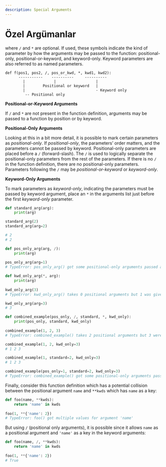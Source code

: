 ```yaml
---
description: Special Arguments
---
```


# Özel Argümanlar

where `/` and `*` are optional. If used, these symbols indicate the kind of parameter by how the arguments may be passed to the function: positional-only, positional-or-keyword, and keyword-only. Keyword parameters are also referred to as named parameters.

```
def f(pos1, pos2, /, pos_or_kwd, *, kwd1, kwd2):
      -----------    ----------     ----------
        |             |                  |
        |        Positional or keyword   |
        |                                - Keyword only
         -- Positional only
```

**Positional-or-Keyword Arguments**

If `/` and `*` are not present in the function definition, arguments may be passed to a function by position or by keyword.

**Positional-Only Arguments**

Looking at this in a bit more detail, it is possible to mark certain parameters as _positional-only_. If _positional-only_, the parameters’ order matters, and the parameters cannot be passed by keyword. Positional-only parameters are placed before a `/` (forward-slash). The `/` is used to logically separate the positional-only parameters from the rest of the parameters. If there is no `/` in the function definition, there are no positional-only parameters. Parameters following the `/` may be _positional-or-keyword_ or _keyword-only_.

**Keyword-Only Arguments**

To mark parameters as _keyword-only_, indicating the parameters must be passed by keyword argument, place an `*` in the arguments list just before the first _keyword-only_ parameter.

```python
def standard_arg(arg):
    print(arg)

standard_arg(2)
standard_arg(arg=2)

# 2
# 2

```

```python
def pos_only_arg(arg, /):
    print(arg)
    
pos_only_arg(arg=1)
# TypeError: pos_only_arg() got some positional-only arguments passed as keyword arguments: 'arg'
```

```python
def kwd_only_arg(*, arg):
    print(arg)
    
kwd_only_arg(3)
# TypeError: kwd_only_arg() takes 0 positional arguments but 1 was given

kwd_only_arg(arg=3)
# 3
```

```python
def combined_example(pos_only, /, standard, *, kwd_only):
    print(pos_only, standard, kwd_only)
    
combined_example(1, 2, 3)
# TypeError: combined_example() takes 2 positional arguments but 3 were given

combined_example(1, 2, kwd_only=3)
# 1 2 3

combined_example(1, standard=2, kwd_only=3)
# 1 2 3

combined_example(pos_only=1, standard=2, kwd_only=3)
# TypeError: combined_example() got some positional-only arguments passed as keyword arguments: 'pos_only'
```

Finally, consider this function definition which has a potential collision between the positional argument `name` and `**kwds` which has `name` as a key:

```python
def foo(name, **kwds):
    return 'name' in kwds
    
foo(1, **{'name': 2})
# TypeError: foo() got multiple values for argument 'name'
```

But using `/` (positional only arguments), it is possible since it allows `name` as a positional argument and `'name'` as a key in the keyword arguments:

```python
def foo(name, /, **kwds):
    return 'name' in kwds
    
foo(1, **{'name': 2})
# True
```
